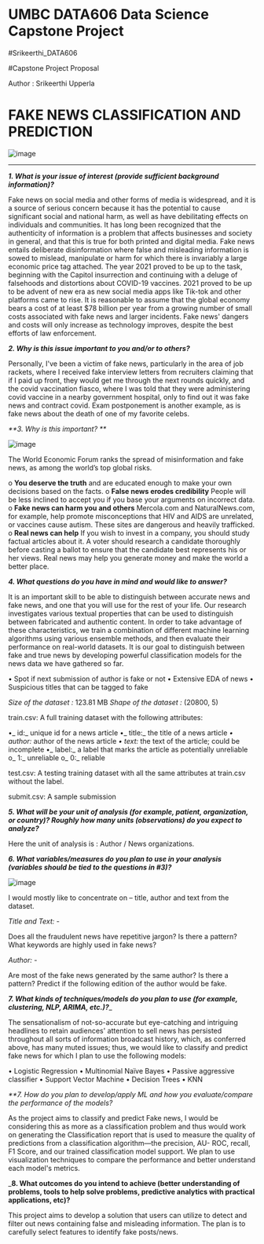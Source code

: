 # UMBC DATA606 Data Science Capstone Project

#Srikeerthi_DATA606

#Capstone Project Proposal

Author : Srikeerthi Upperla 

# FAKE NEWS CLASSIFICATION AND PREDICTION

![image](https://user-images.githubusercontent.com/98927072/153283455-74b6119b-51b2-4c09-a95c-f961c636b736.png)


-------------------------------------------------------------------------------------------------------------------------------------------------------------

_**1.	What is your issue of interest (provide sufficient background information)?**_

Fake news on social media and other forms of media is widespread, and it is a source of serious concern because it has the potential to cause significant social and national harm, as well as have debilitating effects on individuals and communities. It has long been recognized that the authenticity of information is a problem that affects businesses and society in general, and that this is true for both printed and digital media. Fake news entails deliberate disinformation where false and misleading information is sowed to mislead, manipulate or harm for which there is invariably a large economic price tag attached. The year 2021 proved to be up to the task, beginning with the Capitol insurrection and continuing with a deluge of falsehoods and distortions about COVID-19 vaccines. 2021 proved to be up to be advent of new era as new social media apps like Tik-tok and other platforms came to rise. It is reasonable to assume that the global economy bears a cost of at least $78 billion per year from a growing number of small costs associated with fake news and larger incidents. Fake news' dangers and costs will only increase as technology improves, despite the best efforts of law enforcement.


_**2.	Why is this issue important to you and/or to others?**_

Personally, I've been a victim of fake news, particularly in the area of job rackets, where I received fake interview letters from recruiters claiming that if I paid up front, they would get me through the next rounds quickly, and the covid vaccination fiasco, where I was told that they were administering covid vaccine in a nearby government hospital, only to find out it was fake news and contract covid. Exam postponement is another example, as is fake news about the death of one of my favorite celebs.


_**3.  Why is this important? **_

![image](https://user-images.githubusercontent.com/98927072/153283392-e9994172-1419-4541-9dc6-e5da6ef6f510.png)

The World Economic Forum ranks the spread of misinformation and fake news, as among the world’s top global risks. 
 
o	**You deserve the truth** and are educated enough to make your own decisions based on the facts. 
o	**False news erodes credibility** People will be less inclined to accept you if you base your arguments on incorrect data.
o	**Fake news can harm you and others** Mercola.com and NaturalNews.com, for example, help promote misconceptions that HIV and AIDS are unrelated, or vaccines cause autism. These sites are dangerous and heavily trafficked.
o	**Real news can help** If you wish to invest in a company, you should study factual articles about it. A voter should research a candidate thoroughly before casting a ballot to ensure that the candidate best represents his or her views. Real news may help you generate money and make the world a better place.


_**4.	What questions do you have in mind and would like to answer?**_

It is an important skill to be able to distinguish between accurate news and fake news, and one that you will use for the rest of your life. Our research investigates various textual properties that can be used to distinguish between fabricated and authentic content. In order to take advantage of these characteristics, we train a combination of different machine learning algorithms using various ensemble methods, and then evaluate their performance on real-world datasets. It is our goal to distinguish between fake and true news by developing powerful classification models for the news data we have gathered so far. 

•	Spot if next submission of author is fake or not
•	Extensive EDA of news
•	Suspicious titles that can be tagged to fake 

_Size of the dataset :_ 123.81 MB
_Shape of the dataset :_ (20800, 5)

train.csv: A full training dataset with the following attributes:

•_	id:_ unique id for a news article
•_	title:_ the title of a news article
_•	author:_ author of the news article
_•	text:_ the text of the article; could be incomplete
•_	label:_ a label that marks the article as potentially unreliable
o_	1:_ unreliable
o_	0:_ reliable

test.csv: A testing training dataset with all the same attributes at train.csv without the label.

submit.csv: A sample submission 


_**5.	What will be your unit of analysis (for example, patient, organization, or country)? Roughly how many units (observations) do you expect to analyze?**_

Here the unit of analysis is : Author / News organizations. 


_**6.	What variables/measures do you plan to use in your analysis (variables should be tied to the questions in #3)?**_

![image](https://user-images.githubusercontent.com/98927072/153284147-31b435f7-b2a2-4b44-8505-f91a156f7967.png)

I would mostly like to concentrate on – title, author and text from the dataset. 

_Title and Text:_ -

Does all the fraudulent news have repetitive jargon? Is there a pattern? 
What keywords are highly used in fake news?

_Author:_ -  

Are most of the fake news generated by the same author? Is there a pattern?
Predict if the following edition of the author would be fake.

_**7.	What kinds of techniques/models do you plan to use (for example, clustering, NLP, ARIMA, etc.)?**__

The sensationalism of not-so-accurate but eye-catching and intriguing headlines to retain audiences' attention to sell news has persisted throughout all sorts of information broadcast history, which, as conferred above, has many muted issues; thus, we would like to classify and predict fake news for which I plan to use the following models:

•	Logistic Regression 
•	Multinomial Naïve Bayes
•	Passive aggressive classifier 
•	Support Vector Machine
•	Decision Trees
•	KNN

_**7.	How do you plan to develop/apply ML and how you evaluate/compare the performance of the models?_

As the project aims to classify and predict Fake news, I would be considering this as more as a classification problem and thus would work on generating the Classification report that is used to measure the quality of predictions from a classification algorithm—the precision, AU- ROC, recall, F1 Score, and our trained classification model support. We plan to use visualization techniques to compare the performance and better understand each model's metrics.

___**8.	What outcomes do you intend to achieve (better understanding of problems, tools to help solve problems, predictive analytics with practical applications, etc)?**__

This project aims to develop a solution that users can utilize to detect and filter out news containing false and misleading information. The plan is to carefully select features to identify fake posts/news.












